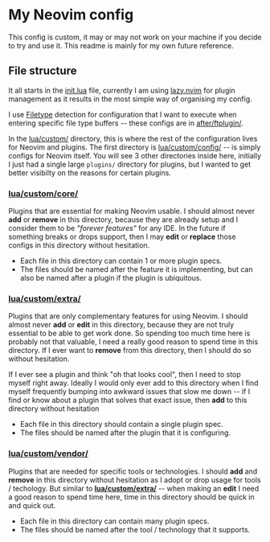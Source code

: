 # My Neovim config

This config is custom, it may or may not work on your machine if you decide to
try and use it. This readme is mainly for my own future reference.

## File structure

It all starts in the [init.lua](init.lua) file, currently I am using
[lazy.nvim](https://github.com/folke/lazy.nvim) for plugin management as it
results in the most simple way of organising my config.

I use [Filetype](https://neovim.io/doc/user/filetype.html) detection for
configuration that I want to execute when entering specific file type buffers --
these configs are in [after/ftplugin/](./after/ftplugin/).

In the [lua/custom/](./lua/custom/) directory, this is where the rest of the
configuration lives for Neovim and plugins. The first directory is
[lua/custom/config/](./lua/custom/config/) -- is simply configs for Neovim
itself. You will see 3 other directories inside here, initially I just had a
single large `plugins/` directory for plugins, but I wanted to get better
visibilty on the reasons for certain plugins.

### [**lua/custom/core/**](./lua/custom/core/)

Plugins that are essential for making Neovim usable. I should almost never
**add** or **remove** in this directory, because they are already setup and I
consider them to be *"forever features"* for any IDE. In the future if something
breaks or drops support, then I may **edit** or **replace** those configs in
this directory without hesitation.

- Each file in this directory can contain 1 or more plugin specs.
- The files should be named after the feature it is implementing, but can also
  be named after a plugin if the plugin is ubiquitous.

### [**lua/custom/extra/**](./lua/custom/extra/)

Plugins that are only complementary features for using Neovim. I should almost
never **add** or **edit** in this directory, because they are not truly
essential to be able to get work done. So spending too much time here is
probably not that valuable, I need a really good reason to spend time in this
directory. If I ever want to **remove** from this directory, then I should do so
without hesitation.

If I ever see a plugin and think "oh that looks cool", then I need to stop
myself right away. Ideally I would only ever add to this directory when I find
myself frequently bumping into awkward issues that slow me down -- if I find or
know about a plugin that solves that exact issue, then **add** to this directory
without hesitation

- Each file in this directory should contain a single plugin spec.
- The files should be named after the plugin that it is configuring.

### [**lua/custom/vendor/**](./lua/custom/vendor/)

Plugins that are needed for specific tools or technologies. I should **add** and
**remove** in this directory without hesitation as I adopt or drop usage for
tools / techology. But similar to [**lua/custom/extra/**](./lua/custom/extra/)
-- when making an **edit** I need a good reason to spend time here, time in this
directory should be quick in and quick out.

- Each file in this directory can contain many plugin specs.
- The files should be named after the tool / technology that it supports.
